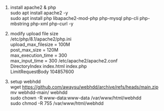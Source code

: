 1) install apache2 & php  
sudo apt install apache2 -y  
sudo apt install php libapache2-mod-php php-mysql php-cli php-mbstring php-xml php-curl -y  

2) modify upload file size  
/etc/php/8.1/apache2/php.ini  
upload_max_filesize = 100M  
post_max_size = 120M  
max_execution_time = 300  
max_input_time = 300
/etc/apache2/apache2.conf  
DirectoryIndex index.html index.php  
LimitRequestBody 104857600  

4) setup webhdd  
wget https://github.com/awaysu/webhdd/archive/refs/heads/main.zip  
mv webhdd-main/ webhdd  
sudo chown -R www-data:www-data /var/www/html/webhdd  
sudo chmod -R 755 /var/www/html/webhdd  



